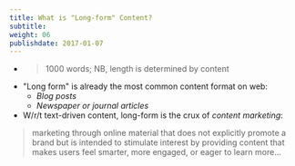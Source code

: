 ```yaml
---
title: What is "Long-form" Content?
subtitle:
weight: 06
publishdate: 2017-01-07
---
```


* > 1000 words; NB, length is determined by content
* "Long form" is already the most common content format on web: 
    * *Blog posts* 
    * *Newspaper or journal articles*
* W/r/t text-driven content, long-form is the crux of *content marketing*:

<blockquote class="fragment">marketing through online material that does not explicitly promote a brand but is intended to stimulate interest by providing content that makes users feel smarter, more engaged, or eager to learn more...</blockquote>
